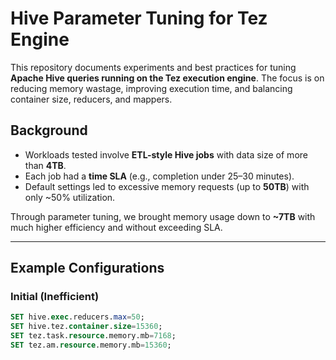 # Hive Parameter Tuning for Tez Engine

This repository documents experiments and best practices for tuning **Apache Hive queries running on the Tez execution engine**. The focus is on reducing memory wastage, improving execution time, and balancing container size, reducers, and mappers.

## Background

- Workloads tested involve **ETL-style Hive jobs** with data size of more than **4TB**.
- Each job had a **time SLA** (e.g., completion under 25–30 minutes).
- Default settings led to excessive memory requests (up to **50TB**) with only ~50% utilization.

Through parameter tuning, we brought memory usage down to **~7TB** with much higher efficiency and without exceeding SLA.

---

## Example Configurations

### Initial (Inefficient)
```sql
SET hive.exec.reducers.max=50;
SET hive.tez.container.size=15360;
SET tez.task.resource.memory.mb=7168;
SET tez.am.resource.memory.mb=15360;
